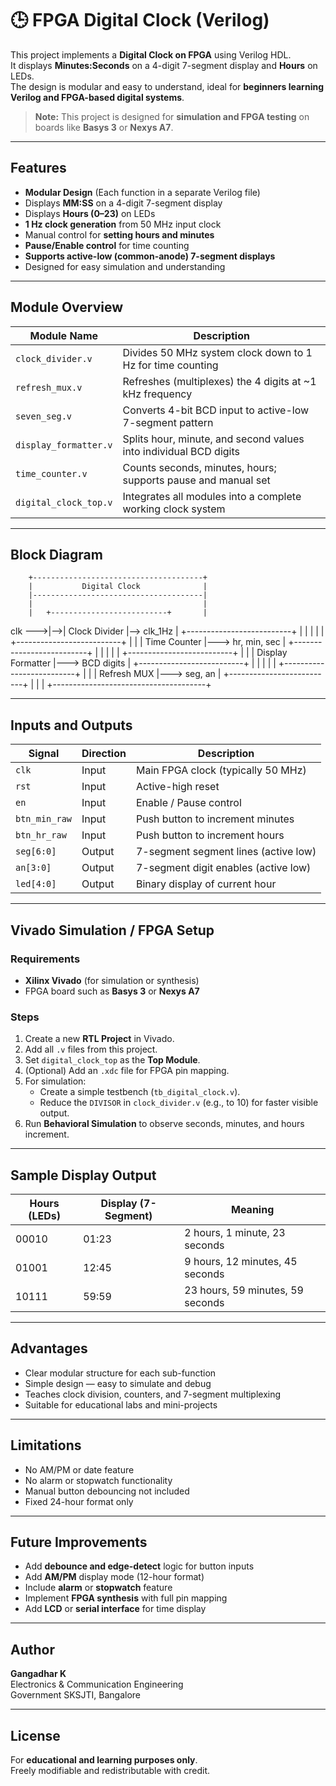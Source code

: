 # 🕒 FPGA Digital Clock (Verilog)



This project implements a **Digital Clock on FPGA** using Verilog HDL.  
It displays **Minutes:Seconds** on a 4-digit 7-segment display and **Hours** on LEDs.  
The design is modular and easy to understand, ideal for **beginners learning Verilog and FPGA-based digital systems**.

> **Note:** This project is designed for **simulation and FPGA testing** on boards like **Basys 3** or **Nexys A7**.

---

## **Features**

- **Modular Design** (Each function in a separate Verilog file)
- Displays **MM:SS** on a 4-digit 7-segment display  
- Displays **Hours (0–23)** on LEDs  
- **1 Hz clock generation** from 50 MHz input clock  
- Manual control for **setting hours and minutes**  
- **Pause/Enable control** for time counting  
- **Supports active-low (common-anode) 7-segment displays**
- Designed for easy simulation and understanding

---

## **Module Overview**

| Module Name | Description |
|--------------|-------------|
| `clock_divider.v` | Divides 50 MHz system clock down to 1 Hz for time counting |
| `refresh_mux.v` | Refreshes (multiplexes) the 4 digits at ~1 kHz frequency |
| `seven_seg.v` | Converts 4-bit BCD input to active-low 7-segment pattern |
| `display_formatter.v` | Splits hour, minute, and second values into individual BCD digits |
| `time_counter.v` | Counts seconds, minutes, hours; supports pause and manual set |
| `digital_clock_top.v` | Integrates all modules into a complete working clock system |

---

## **Block Diagram**
        +--------------------------------------+
        |           Digital Clock              |
        |--------------------------------------|
        |                                      |
        |   +--------------------------+       |
 clk --->|-->|      Clock Divider      |--> clk_1Hz
        |   +--------------------------+       |
        |                |                     |
        |   +--------------------------+       |
        |   |       Time Counter       |---> hr, min, sec
        |   +--------------------------+       |
        |                |                     |
        |   +--------------------------+       |
        |   |    Display Formatter     |---> BCD digits
        |   +--------------------------+       |
        |                |                     |
        |   +--------------------------+       |
        |   |       Refresh MUX        |---> seg, an
        |   +--------------------------+       |
        |                                      |
        +--------------------------------------+



---

## **Inputs and Outputs**

| Signal | Direction | Description |
|--------|------------|-------------|
| `clk` | Input | Main FPGA clock (typically 50 MHz) |
| `rst` | Input | Active-high reset |
| `en` | Input | Enable / Pause control |
| `btn_min_raw` | Input | Push button to increment minutes |
| `btn_hr_raw` | Input | Push button to increment hours |
| `seg[6:0]` | Output | 7-segment segment lines (active low) |
| `an[3:0]` | Output | 7-segment digit enables (active low) |
| `led[4:0]` | Output | Binary display of current hour |

---

## **Vivado Simulation / FPGA Setup**

### **Requirements**
- **Xilinx Vivado** (for simulation or synthesis)
- FPGA board such as **Basys 3** or **Nexys A7**

### **Steps**
1. Create a new **RTL Project** in Vivado.
2. Add all `.v` files from this project.
3. Set `digital_clock_top` as the **Top Module**.
4. (Optional) Add an `.xdc` file for FPGA pin mapping.
5. For simulation:
   - Create a simple testbench (`tb_digital_clock.v`).
   - Reduce the `DIVISOR` in `clock_divider.v` (e.g., to 10) for faster visible output.
6. Run **Behavioral Simulation** to observe seconds, minutes, and hours increment.

---

## **Sample Display Output**

| Hours (LEDs) | Display (7-Segment) | Meaning |
|---------------|--------------------|----------|
| 00010 | 01:23 | 2 hours, 1 minute, 23 seconds |
| 01001 | 12:45 | 9 hours, 12 minutes, 45 seconds |
| 10111 | 59:59 | 23 hours, 59 minutes, 59 seconds |

---

## **Advantages**

- Clear modular structure for each sub-function  
- Simple design — easy to simulate and debug  
- Teaches clock division, counters, and 7-segment multiplexing  
- Suitable for educational labs and mini-projects  

---

## **Limitations**

- No AM/PM or date feature  
- No alarm or stopwatch functionality  
- Manual button debouncing not included  
- Fixed 24-hour format only  

---

## **Future Improvements**

- Add **debounce and edge-detect** logic for button inputs  
- Add **AM/PM** display mode (12-hour format)  
- Include **alarm** or **stopwatch** feature  
- Implement **FPGA synthesis** with full pin mapping  
- Add **LCD** or **serial interface** for time display  

---

## **Author**

**Gangadhar K**  
Electronics & Communication Engineering  
Government SKSJTI, Bangalore  

---

## **License**

For **educational and learning purposes only**.  
Freely modifiable and redistributable with credit.


